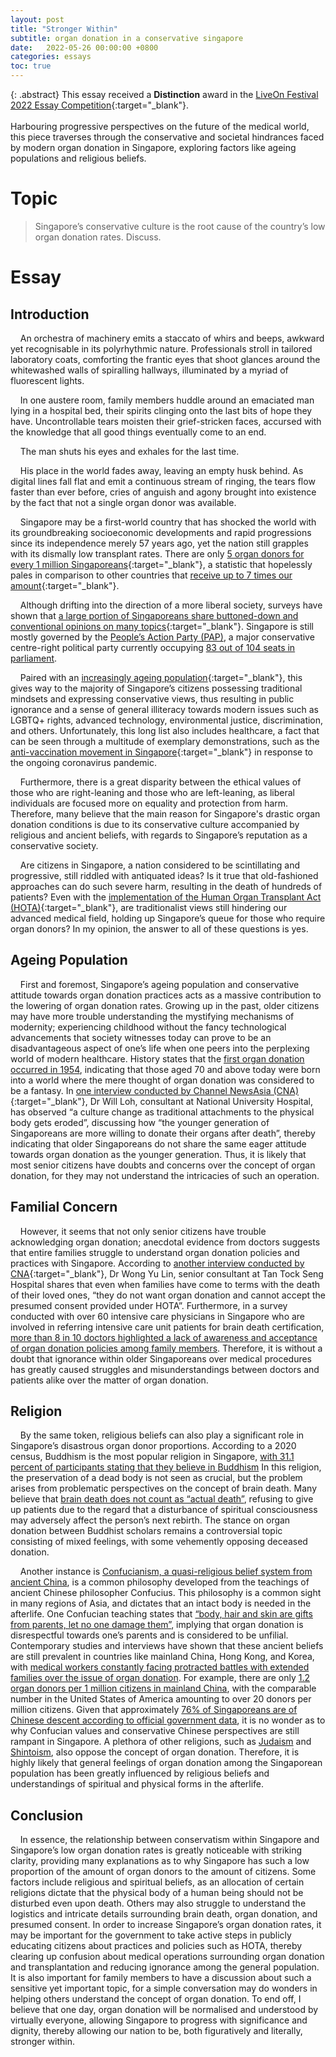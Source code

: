 ```yaml
---
layout: post
title: "Stronger Within"
subtitle: organ donation in a conservative singapore
date:   2022-05-26 00:00:00 +0800
categories: essays 
toc: true
---
```


{: .abstract}
This essay received a **Distinction** award in the [LiveOn Festival 2022 Essay Competition](https://www.liveon.gov.sg/festival2022-awards.html){:target="_blank"}. <br><br> Harbouring progressive perspectives on the future of the medical world, this piece traverses through the conservative and societal hindrances faced by modern organ donation in Singapore, exploring factors like ageing populations and religious beliefs.

# Topic
> Singapore’s conservative culture is the root cause of the country’s low organ donation rates. Discuss.

# Essay
## Introduction
&nbsp;&nbsp;&nbsp;&nbsp;An orchestra of machinery emits a staccato of whirs and beeps, awkward yet recognisable in its polyrhythmic nature. Professionals stroll in tailored laboratory coats, comforting the frantic eyes that shoot glances around the whitewashed walls of spiralling hallways, illuminated by a myriad of fluorescent lights. 

&nbsp;&nbsp;&nbsp;&nbsp;In one austere room, family members huddle around an emaciated man lying in a hospital bed, their spirits clinging onto the last bits of hope they have. Uncontrollable tears moisten their grief-stricken faces, accursed with the knowledge that all good things eventually come to an end.

&nbsp;&nbsp;&nbsp;&nbsp;The man shuts his eyes and exhales for the last time.

&nbsp;&nbsp;&nbsp;&nbsp;His place in the world fades away, leaving an empty husk behind. As digital lines fall flat and emit a continuous stream of ringing, the tears flow faster than ever before, cries of anguish and agony brought into existence by the fact that not a single organ donor was available.

&nbsp;&nbsp;&nbsp;&nbsp;Singapore may be a first-world country that has shocked the world with its groundbreaking socioeconomic developments and rapid progressions since its independence merely 57 years ago, yet the nation still grapples with its dismally low transplant rates. There are only [5 organ donors for every 1 million Singaporeans](https://www.irodat.org/?p=database&c=_S#data){:target="_blank"}, a statistic that hopelessly pales in comparison to other countries that [receive up to 7 times our amount](https://www.irodat.org/?p=database&c=US#data){:target="_blank"}.

&nbsp;&nbsp;&nbsp;&nbsp;Although drifting into the direction of a more liberal society, surveys have shown that [a large portion of Singaporeans share buttoned-down and conventional opinions on many topics](https://www.straitstimes.com/politics/singapore-society-still-largely-conservative-but-becoming-more-liberal-on-gay-rights-ips){:target="_blank"}. Singapore is still mostly governed by the [People’s Action Party (PAP)](https://en.wikipedia.org/wiki/People%27s_Action_Party), a major conservative centre-right political party currently occupying [83 out of 104 seats in parliament](https://en.wikipedia.org/wiki/Parliament_of_Singapore#Elected_Members). 

&nbsp;&nbsp;&nbsp;&nbsp;Paired with an [increasingly ageing population](https://www.population.gov.sg/our-population/population-trends/ageing-population/){:target="_blank"}, this gives way to the majority of Singapore’s citizens possessing traditional mindsets and expressing conservative views, thus resulting in public ignorance and a sense of general illiteracy towards modern issues such as LGBTQ+ rights, advanced technology, environmental justice, discrimination, and others. Unfortunately, this long list also includes healthcare, a fact that can be seen through a multitude of exemplary demonstrations, such as the [anti-vaccination movement in Singapore](https://www.channelnewsasia.com/commentary/covid-19-vaccine-hesitant-antivax-persuade-data-2306141){:target="_blank"} in response to the ongoing coronavirus pandemic. 

&nbsp;&nbsp;&nbsp;&nbsp;Furthermore, there is a great disparity between the ethical values of those who are right-leaning and those who are left-leaning, as liberal individuals are focused more on equality and protection from harm. Therefore, many believe that the main reason for Singapore's drastic organ donation conditions is due to its conservative culture accompanied by religious and ancient beliefs, with regards to Singapore’s reputation as a conservative society.

&nbsp;&nbsp;&nbsp;&nbsp;Are citizens in Singapore, a nation considered to be scintillating and progressive, still riddled with antiquated ideas? Is it true that old-fashioned approaches can do such severe harm, resulting in the death of hundreds of patients? Even with the [implementation of the Human Organ Transplant Act (HOTA)](https://www.moh.gov.sg/policies-and-legislation/human-organ-transplant-act){:target="_blank"}, are traditionalist views still hindering our advanced medical field, holding up Singapore’s queue for those who require organ donors? In my opinion, the answer to all of these questions is yes. 

## Ageing Population

&nbsp;&nbsp;&nbsp;&nbsp;First and foremost, Singapore’s ageing population and conservative attitude towards organ donation practices acts as a massive contribution to the lowering of organ donation rates. Growing up in the past, older citizens may have more trouble understanding the mystifying mechanisms of modernity; experiencing childhood without the fancy technological advancements that society witnesses today can prove to be an disadvantageous aspect of one’s life when one peers into the perplexing world of modern healthcare. History states that the [first organ donation occurred in 1954](https://transplantliving.org/living-donation/history/), indicating that those aged 70 and above today were born into a world where the mere thought of organ donation was considered to be a fantasy. In [one interview conducted by Channel NewsAsia (CNA)](https://www.channelnewsasia.com/singapore/human-organ-transplant-act-doctors-families-understanding-887136){:target="_blank"}, Dr Will Loh, consultant at National University Hospital, has observed “a culture change as traditional attachments to the physical body gets eroded”, discussing how “the younger generation of Singaporeans are more willing to donate their organs after death”, thereby indicating that older Singaporeans do not share the same eager attitude towards organ donation as the younger generation. Thus, it is likely that most senior citizens have doubts and concerns over the concept of organ donation, for they may not understand the intricacies of such an operation.

## Familial Concern

&nbsp;&nbsp;&nbsp;&nbsp;However, it seems that not only senior citizens have trouble acknowledging organ donation; anecdotal evidence from doctors suggests that entire families struggle to understand organ donation policies and practices with Singapore. According to [another interview conducted by CNA](https://www.channelnewsasia.com/singapore/human-organ-transplant-act-doctors-families-understanding-887136){:target="_blank"}, Dr Wong Yu Lin, senior consultant at Tan Tock Seng Hospital shares that even when families have come to terms with the death of their loved ones, “they do not want organ donation and cannot accept the presumed consent provided under HOTA”. Furthermore, in a survey conducted with over 60 intensive care physicians in Singapore who are involved in referring intensive care unit patients for brain death certification, [more than 8 in 10 doctors highlighted a lack of awareness and acceptance of organ donation policies among family members](https://www.channelnewsasia.com/commentary/death-organ-donation-how-to-deal-with-difficulty-hota-mtera-881746). Therefore, it is without a doubt that ignorance within older Singaporeans over medical procedures has greatly caused struggles and misunderstandings between doctors and patients alike over the matter of organ donation.

## Religion

&nbsp;&nbsp;&nbsp;&nbsp;By the same token, religious beliefs can also play a significant role in Singapore’s disastrous organ donor proportions. According to a 2020 census, Buddhism is the most popular religion in Singapore, [with 31.1 percent of participants stating that they believe in Buddhism](https://www.singstat.gov.sg/-/media/files/visualising_data/infographics/c2020/c2020-religion.pdf) In this religion, the preservation of a dead body is not seen as crucial, but the problem arises from problematic perspectives on the concept of brain death. Many believe that [brain death does not count as “actual death”](https://comparisonproject.wp.drake.edu/wp-content/uploads/sites/92/2017/01/Keown-brain-death-paper.pdf), refusing to give up patients due to the regard that a disturbance of spiritual consciousness may adversely affect the person’s next rebirth. The stance on organ donation between Buddhist scholars remains a controversial topic consisting of mixed feelings, with some vehemently opposing deceased donation.

&nbsp;&nbsp;&nbsp;&nbsp;Another instance is [Confucianism, a quasi-religious belief system from ancient China](https://en.wikipedia.org/wiki/Confucianism), is a common philosophy developed from the teachings of ancient Chinese philosopher Confucius. This philosophy is a common sight in many regions of Asia, and dictates that an intact body is needed in the afterlife. One Confucian teaching states that [“body, hair and skin are gifts from parents, let no one damage them”](https://www.academia.edu/2464605/Filial_piety_and_loyalty_Two_types_of_social_identification_in_Confucianism), implying that organ donation is disrespectful towards one’s parents and is considered to be unfilial. Contemporary studies and interviews have shown that these ancient beliefs are still prevalent in countries like mainland China, Hong Kong, and Korea, with [medical workers constantly facing protracted battles with extended families over the issue of organ donation](https://www.downtoearth.org.in/news/confucian-beliefs-hindering-organ-donation-in-china-48183). For example, there are only [1.2 organ donors per 1 million citizens in mainland China](https://www.irodat.org/?p=database&c=CN#data), with the comparable number in the United States of America amounting to over 20 donors per million citizens. Given that approximately [76% of Singaporeans are of Chinese descent according to official government data](https://web.archive.org/web/20171107010632/http://www.singstat.gov.sg/docs/default-source/default-document-library/publications/publications_and_papers/population_and_population_structure/population2017.pdf), it is no wonder as to why Confucian values and conservative Chinese perspectives are still rampant in Singapore. A plethora of other religions, such as [Judaism](https://en.wikipedia.org/wiki/Organ_donation_in_Jewish_law) and [Shintoism](https://link.springer.com/article/10.1007/s11019-015-9632-y), also oppose the concept of organ donation. Therefore, it is highly likely that general feelings of organ donation among the Singaporean population has been greatly influenced by religious beliefs and understandings of spiritual and physical forms in the afterlife.

## Conclusion

&nbsp;&nbsp;&nbsp;&nbsp;In essence, the relationship between conservatism within Singapore and Singapore’s low organ donation rates is greatly noticeable with striking clarity, providing many explanations as to why Singapore has such a low proportion of the amount of organ donors to the amount of citizens. Some factors include religious and spiritual beliefs, as an allocation of certain religions dictate that the physical body of a human being should not be disturbed even upon death. Others may also struggle to understand the logistics and intricate details surrounding brain death, organ donation, and presumed consent. In order to increase Singapore’s organ donation rates, it may be important for the government to take active steps in publicly educating citizens about practices and policies such as HOTA, thereby clearing up confusion about medical operations surrounding organ donation and transplantation and reducing ignorance among the general population. It is also important for family members to have a discussion about such a sensitive yet important topic, for a simple conversation may do wonders in helping others understand the concept of organ donation. To end off, I believe that one day, organ donation will be normalised and understood by virtually everyone, allowing Singapore to progress with significance and dignity, thereby allowing our nation to be, both figuratively and literally, stronger within.


<!--
# Research & References
[Organ donation](https://en.wikipedia.org/wiki/Organ_donation) is a tricky subject, constantly under fire from heated discussions on the ethical treatment of human bodies, general confusion over whether [brain death](https://en.wikipedia.org/wiki/Brain_death) can be considered as an almost-equivalent counterpart to actual death, as well as the limitations caused by personal beliefs and innate feelings.

[Conversatism](https://en.wikipedia.org/wiki/Conservatism) much akin to organ donation, is yet another tricky subject (but let's be honest, what's not?). I take its definition to be a basic one: a political ideology or doctrine that highlights the value of traditional values, including religion and a general untoward pertaining to progressive values. For the sake of simplicity, let's throw in modern science as part of "progressive values", though I believe that majority of those who possess a disdainful attitude towards the practice of organ donation are simply misinformed. 

Taking the country of China as a exemplary case study, there appears to be a logical and [observable correlation between dismally low organ donation rates and traditionalist and antiquated values](https://pubmed.ncbi.nlm.nih.gov/25488562/). Some sources report that only [6,000 to 9,000 organ transplants](https://www.downtoearth.org.in/news/confucian-beliefs-hindering-organ-donation-in-china-48183) are performed in China annually (out of the 300,000 required), -->


